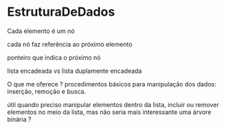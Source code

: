 # EstruturaDeDados

Cada elemento é um nó 

cada nó faz referência ao próximo elemento

ponteiro que indica o próximo nó 

lista encadeada vs lista duplamente encadeada

O que me oferece ? 
 procedimentos básicos para manipulação dos dados: inserção, remoção e busca. 

útil quando preciso manipular elementos dentro da lista, incluir ou remover elementos no meio da lista, mas não seria mais interessante uma árvore binária ?




